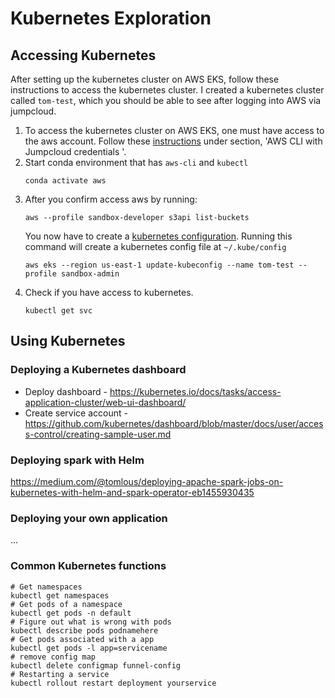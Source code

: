 # Kubernetes Exploration

## Accessing Kubernetes

After setting up the kubernetes cluster on AWS EKS, follow these instructions to access the kubernetes cluster.  I created a kubernetes cluster called `tom-test`, which you should be able to see after logging into AWS via jumpcloud.

1.  To access the kubernetes cluster on AWS EKS, one must have access to the aws account. Follow these [instructions](https://sagebionetworks.jira.com/wiki/spaces/IT/pages/405864455/Jumpcloud) under section, 'AWS CLI with Jumpcloud credentials
'.
1.  Start conda environment that has `aws-cli` and `kubectl`
    ```
    conda activate aws
    ```
1.  After you confirm access aws by running:
    ```
    aws --profile sandbox-developer s3api list-buckets
    ```
    You now have to create a [kubernetes configuration](https://docs.aws.amazon.com/eks/latest/userguide/create-kubeconfig.html).  Running this command will create a kubernetes config file at `~/.kube/config`
    ```
    aws eks --region us-east-1 update-kubeconfig --name tom-test --profile sandbox-admin
    ```
1. Check if you have access to kubernetes.
    ```
    kubectl get svc
    ```

## Using Kubernetes

### Deploying a Kubernetes dashboard
* Deploy dashboard - https://kubernetes.io/docs/tasks/access-application-cluster/web-ui-dashboard/
* Create service account - https://github.com/kubernetes/dashboard/blob/master/docs/user/access-control/creating-sample-user.md

### Deploying spark with Helm
https://medium.com/@tomlous/deploying-apache-spark-jobs-on-kubernetes-with-helm-and-spark-operator-eb1455930435

### Deploying your own application
...



### Common Kubernetes functions

```
# Get namespaces
kubectl get namespaces
# Get pods of a namespace
kubectl get pods -n default
# Figure out what is wrong with pods
kubectl describe pods podnamehere
# Get pods associated with a app
kubectl get pods -l app=servicename
# remove config map
kubectl delete configmap funnel-config
# Restarting a service
kubectl rollout restart deployment yourservice
```
